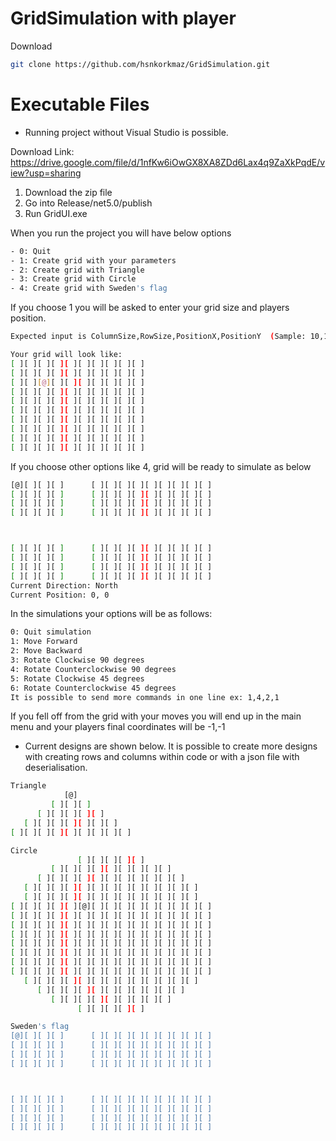 # GridSimulation with player

Download

```sh
git clone https://github.com/hsnkorkmaz/GridSimulation.git
```
# Executable Files
- Running project without Visual Studio is possible.

Download Link: 
https://drive.google.com/file/d/1nfKw6iOwGX8XA8ZDd6Lax4q9ZaXkPqdE/view?usp=sharing

1. Download the zip file
2. Go into Release/net5.0/publish
3. Run GridUI.exe

When you run the project you will have below options
```sh
- 0: Quit
- 1: Create grid with your parameters
- 2: Create grid with Triangle
- 3: Create grid with Circle
- 4: Create grid with Sweden's flag
```
If you choose 1 you will be asked to enter your grid size and players position.
```sh
Expected input is ColumnSize,RowSize,PositionX,PositionY  (Sample: 10,10,2,2)

Your grid will look like:
[ ][ ][ ][ ][ ][ ][ ][ ][ ][ ]
[ ][ ][ ][ ][ ][ ][ ][ ][ ][ ]
[ ][ ][@][ ][ ][ ][ ][ ][ ][ ]
[ ][ ][ ][ ][ ][ ][ ][ ][ ][ ]
[ ][ ][ ][ ][ ][ ][ ][ ][ ][ ]
[ ][ ][ ][ ][ ][ ][ ][ ][ ][ ]
[ ][ ][ ][ ][ ][ ][ ][ ][ ][ ]
[ ][ ][ ][ ][ ][ ][ ][ ][ ][ ]
[ ][ ][ ][ ][ ][ ][ ][ ][ ][ ]
[ ][ ][ ][ ][ ][ ][ ][ ][ ][ ]
```
If you choose other options like 4, grid will be ready to simulate as below
```sh
[@][ ][ ][ ]      [ ][ ][ ][ ][ ][ ][ ][ ][ ]
[ ][ ][ ][ ]      [ ][ ][ ][ ][ ][ ][ ][ ][ ]
[ ][ ][ ][ ]      [ ][ ][ ][ ][ ][ ][ ][ ][ ]
[ ][ ][ ][ ]      [ ][ ][ ][ ][ ][ ][ ][ ][ ]



[ ][ ][ ][ ]      [ ][ ][ ][ ][ ][ ][ ][ ][ ]
[ ][ ][ ][ ]      [ ][ ][ ][ ][ ][ ][ ][ ][ ]
[ ][ ][ ][ ]      [ ][ ][ ][ ][ ][ ][ ][ ][ ]
[ ][ ][ ][ ]      [ ][ ][ ][ ][ ][ ][ ][ ][ ]
Current Direction: North
Current Position: 0, 0
```
In the simulations your options will be as follows:
```sh
0: Quit simulation
1: Move Forward
2: Move Backward
3: Rotate Clockwise 90 degrees
4: Rotate Counterclockwise 90 degrees
5: Rotate Clockwise 45 degrees
6: Rotate Counterclockwise 45 degrees
It is possible to send more commands in one line ex: 1,4,2,1
```

If you fell off from the grid with your moves you will end up in the main menu and your players final coordinates will be -1,-1

- Current designs are shown below. It is possible to create more designs with creating rows and columns within code or with a json file with deserialisation.
```sh
Triangle
            [@]
         [ ][ ][ ]
      [ ][ ][ ][ ][ ]
   [ ][ ][ ][ ][ ][ ][ ]
[ ][ ][ ][ ][ ][ ][ ][ ][ ]

Circle
               [ ][ ][ ][ ][ ]
         [ ][ ][ ][ ][ ][ ][ ][ ][ ]
      [ ][ ][ ][ ][ ][ ][ ][ ][ ][ ][ ]
   [ ][ ][ ][ ][ ][ ][ ][ ][ ][ ][ ][ ][ ]
   [ ][ ][ ][ ][ ][ ][ ][ ][ ][ ][ ][ ][ ]
[ ][ ][ ][ ][ ][@][ ][ ][ ][ ][ ][ ][ ][ ][ ]
[ ][ ][ ][ ][ ][ ][ ][ ][ ][ ][ ][ ][ ][ ][ ]
[ ][ ][ ][ ][ ][ ][ ][ ][ ][ ][ ][ ][ ][ ][ ]
[ ][ ][ ][ ][ ][ ][ ][ ][ ][ ][ ][ ][ ][ ][ ]
[ ][ ][ ][ ][ ][ ][ ][ ][ ][ ][ ][ ][ ][ ][ ]
[ ][ ][ ][ ][ ][ ][ ][ ][ ][ ][ ][ ][ ][ ][ ]
[ ][ ][ ][ ][ ][ ][ ][ ][ ][ ][ ][ ][ ][ ][ ]
[ ][ ][ ][ ][ ][ ][ ][ ][ ][ ][ ][ ][ ][ ][ ]
   [ ][ ][ ][ ][ ][ ][ ][ ][ ][ ][ ][ ][ ]
      [ ][ ][ ][ ][ ][ ][ ][ ][ ][ ][ ]
         [ ][ ][ ][ ][ ][ ][ ][ ][ ]
               [ ][ ][ ][ ][ ]

Sweden's flag
[@][ ][ ][ ]      [ ][ ][ ][ ][ ][ ][ ][ ][ ]
[ ][ ][ ][ ]      [ ][ ][ ][ ][ ][ ][ ][ ][ ]
[ ][ ][ ][ ]      [ ][ ][ ][ ][ ][ ][ ][ ][ ]
[ ][ ][ ][ ]      [ ][ ][ ][ ][ ][ ][ ][ ][ ]



[ ][ ][ ][ ]      [ ][ ][ ][ ][ ][ ][ ][ ][ ]
[ ][ ][ ][ ]      [ ][ ][ ][ ][ ][ ][ ][ ][ ]
[ ][ ][ ][ ]      [ ][ ][ ][ ][ ][ ][ ][ ][ ]
[ ][ ][ ][ ]      [ ][ ][ ][ ][ ][ ][ ][ ][ ]
```
